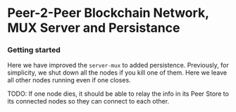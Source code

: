 # Peer-2-Peer Blockchain Network, MUX Server and Persistance

### Getting started

Here we have improved the `server-mux` to added persistence. Previously, for simplicity, we shut down all the nodes if you kill one of them. Here we leave all other nodes running even if one closes.


TODO: If one node dies, it should be able to relay the info in its Peer Store to its connected nodes so they can connect to each other.